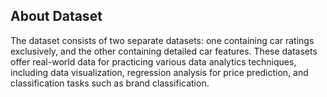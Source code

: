 
## About Dataset

The dataset consists of two separate datasets: one containing car ratings exclusively, and the other containing detailed car features. These datasets offer real-world data for practicing various data analytics techniques, including data visualization, regression analysis for price prediction, and classification tasks such as brand classification.
